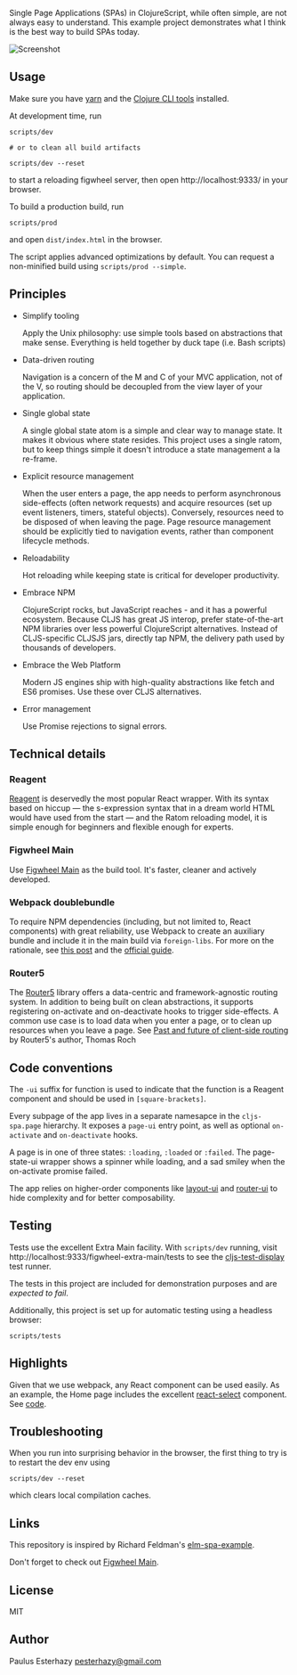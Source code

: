 Single Page Applications (SPAs) in ClojureScript, while often simple, are not always easy to understand. This example project demonstrates what I think is the best way to build SPAs today.

![Screenshot](screenshot.png)

## Usage

Make sure you have [yarn](https://yarnpkg.com/en/docs/install) and the [Clojure CLI tools](https://clojure.org/guides/getting_started) installed.

At development time, run

```
scripts/dev

# or to clean all build artifacts

scripts/dev --reset
```

to start a reloading figwheel server, then open http://localhost:9333/ in your browser.

To build a production build, run

```
scripts/prod
```

and open `dist/index.html` in the browser.

The script applies advanced optimizations by default. You can request a non-minified build using `scripts/prod --simple`.


## Principles

- Simplify tooling

  Apply the Unix philosophy: use simple tools based on abstractions that make sense. Everything is held together by duck tape (i.e. Bash scripts)

- Data-driven routing

  Navigation is a concern of the M and C of your MVC application, not of the V, so routing should be decoupled from the view layer of your application.

- Single global state

  A single global state atom is a simple and clear way to manage state. It makes it obvious where state resides. This project uses a single ratom, but to keep things simple it doesn't introduce a state management a la re-frame.

- Explicit resource management

  When the user enters a page, the app needs to perform asynchronous side-effects (often network requests) and acquire resources (set up event listeners, timers, stateful objects). Conversely, resources need to be disposed of when leaving the page. Page resource management should be explicitly tied to navigation events, rather than component lifecycle methods.

- Reloadability

  Hot reloading while keeping state is critical for developer productivity.

- Embrace NPM

  ClojureScript rocks, but JavaScript reaches - and it has a powerful ecosystem. Because CLJS has great JS interop, prefer state-of-the-art NPM libraries over less powerful ClojureScript alternatives. Instead of CLJS-specific CLJSJS jars, directly tap NPM, the delivery path used by thousands of developers.

- Embrace the Web Platform

  Modern JS engines ship with high-quality abstractions like fetch and ES6 promises. Use these over CLJS alternatives.

- Error management

  Use Promise rejections to signal errors.

## Technical details

### Reagent

[Reagent](https://cljdoc.xyz/d/reagent/reagent/0.8.1/doc/documentation-index) is deservedly the most popular React wrapper. With its syntax based on hiccup — the s-expression syntax that in a dream world HTML would have used from the start — and the Ratom reloading model, it is simple enough for beginners and flexible enough for experts.

### Figwheel Main

Use [Figwheel Main](https://figwheel.org/) as the build tool. It's faster, cleaner and actively developed.

### Webpack doublebundle

To require NPM dependencies (including, but not limited to, React components) with great reliability, use Webpack to create an auxiliary bundle and include it in the main build via `foreign-libs`. For more on the rationale, see [this post](https://github.com/pesterhazy/presumably/blob/master/posts/double-bundle.md) and the [official guide](https://clojurescript.org/guides/webpack).

### Router5

The [Router5](https://github.com/router5/router5) library offers a data-centric and framework-agnostic routing system. In addition to being built on clean abstractions, it supports registering on-activate and on-deactivate hooks to trigger side-effects. A common use case is to load data when you enter a page, or to clean up resources when you leave a page. See [Past and future of client-side routing](https://www.youtube.com/watch?v=hblXdstrAg0) by Router5's author, Thomas Roch

## Code conventions

The `-ui` suffix for function is used to indicate that the function is a Reagent component and should be used in `[square-brackets]`.

Every subpage of the app lives in a separate namesapce in the `cljs-spa.page` hierarchy. It exposes a `page-ui` entry point, as well as optional `on-activate` and `on-deactivate` hooks.

A page is in one of three states: `:loading`, `:loaded` or `:failed`. The page-state-ui wrapper shows a spinner while loading, and a sad smiley when the on-activate promise failed.

The app relies on higher-order components like [layout-ui](https://github.com/pesterhazy/cljs-spa-example/blob/master/src/cljs_spa/layout.cljs#L36) and [router-ui](https://github.com/pesterhazy/cljs-spa-example/blob/master/src/cljs_spa/router.cljs#L47) to hide complexity and for better composability.

## Testing

Tests use the excellent Extra Main facility. With `scripts/dev` running, visit http://localhost:9333/figwheel-extra-main/tests to see the [cljs-test-display](https://github.com/bhauman/cljs-test-display) test runner.

The tests in this project are included for demonstration purposes and are *expected to fail*.

Additionally, this project is set up for automatic testing using a headless browser:

```
scripts/tests
```

## Highlights

Given that we use webpack, any React component can be used easily. As an example, the Home page includes the excellent [react-select](https://github.com/JedWatson/react-select) component. See [code](src/cljs_spa/page/home.cljs).

## Troubleshooting

When you run into surprising behavior in the browser, the first thing to try is to restart the dev env using

```
scripts/dev --reset
```

which clears local compilation caches.

## Links

This repository is inspired by Richard Feldman's [elm-spa-example](https://github.com/rtfeldman/elm-spa-example/).

Don't forget to check out [Figwheel Main](https://figwheel.org/).

## License

MIT

## Author

Paulus Esterhazy <pesterhazy@gmail.com>
